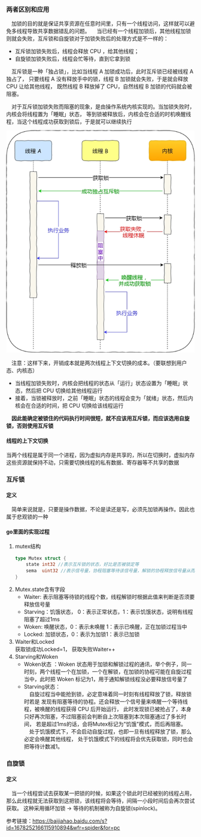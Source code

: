 ### 两者区别和应用
&ensp;&ensp;加锁的目的就是保证共享资源在任意时间里，只有一个线程访问，这样就可以避免多线程导致共享数据错乱的问题。
&ensp;&ensp;当已经有一个线程加锁后，其他线程加锁则就会失败，互斥锁和自旋锁对于加锁失败后的处理方式是不一样的：
- 互斥锁加锁失败后，线程会释放 CPU ，给其他线程；
- 自旋锁加锁失败后，线程会忙等待，直到它拿到锁

&ensp;&ensp;互斥锁是一种「独占锁」，比如当线程 A 加锁成功后，此时互斥锁已经被线程 A 独占了，
只要线程 A 没有释放手中的锁，线程 B 加锁就会失败，于是就会释放 CPU 让给其他线程，
既然线程 B 释放掉了 CPU，自然线程 B 加锁的代码就会被阻塞。

&ensp;&ensp;对于互斥锁加锁失败而阻塞的现象，是由操作系统内核实现的。当加锁失败时，内核会将线程置为「睡眠」状态，
等到锁被释放后，内核会在合适的时机唤醒线程，当这个线程成功获取到锁后，于是就可以继续执行

![](互斥锁和自旋锁.png)


&ensp;&ensp;注意：这样下来，开销成本就是两次线程上下文切换的成本。（要联想到用户态、内核态）
- 当线程加锁失败时，内核会把线程的状态从「运行」状态设置为「睡眠」状态，然后把 CPU 切换给其他线程运行
- 接着，当锁被释放时，之前「睡眠」状态的线程会变为「就绪」状态，然后内核会在合适的时间，把 CPU 切换给该线程运行

&ensp;&ensp;**因此能确定被锁住的代码执行时间很短，就不应该用互斥锁，而应该选用自旋锁，否则使用互斥锁**
#### 线程的上下文切换
当两个线程是属于同一个进程，因为虚拟内存是共享的，所以在切换时，虚拟内存这些资源就保持不动，只需要切换线程的私有数据、寄存器等不共享的数据

### 互斥锁
#### 定义
&ensp;&ensp;简单来说就是，只要是操作数据，不论是读还是写，必须先加锁再操作。因此也属于悲观锁的一种

#### go里面的实现过程
1. mutex结构
    ```go
    type Mutex struct {
        state int32 //表示互斥锁的状态，好比是否被锁定等
        sema  uint32 //表示信号量，协程阻塞等待该信号量，解锁的协程释放信号量从而唤醒等待信号量的协程
    }
    ```
2. Mutex.state含有字段 
   + Waiter: 表示阻塞等待锁的线程个数，线程解锁时根据此值来判断是否须要释放信号量
   + Starving：饥饿状态， 0：表示正常状态，1：表示饥饿状态，说明有线程阻塞了超过1ms
   + Woken: 唤醒状态，0：表示未唤醒 1：表示已唤醒，正在加锁过程当中
   + Locked: 加锁状态，0：表示为加锁1：表示已加锁
3. Waiter和Locked  
   获取锁成功Locked=1， 获取失败Waiter++
4. Starving和Woken
   + Woken状态 ：Woken 状态用于加锁和解锁过程的通讯，举个例子，同一时刻，两个线程一个在加锁，一个在解锁，在加锁的协程可能在自旋过程当中，此时把 Woken 标记为1，用于通知解锁线程没必要释放信号量了
   + Starving状态：  
     &ensp;&ensp;自旋过程当中能抢到锁，必定意味着同一时刻有线程释放了锁，释放锁时若是
   发现有阻塞等待的协程。还会释放一个信号量来唤醒一个等待线程，被唤醒的线程获得 CPU 后开始运行，
   此时发现锁已被抢占了，本身只好再次阻塞，不过阻塞前会判断自上次阻塞到本次阻塞通过了多长时间，
   若是超过1ms的话，会将Mutex标记为"饥饿"模式，而后再阻塞。  
     &ensp;&ensp;处于饥饿模式下，不会启动自旋过程，也即一旦有线程释放了锁，那么必定会唤醒其他线程，
   处于饥饿模式下的线程将会优先获取锁，同时也会把等待计数减1。

### 自旋锁
#### 定义
&ensp;&ensp;当一个线程尝试去获取某一把锁的时候，如果这个锁此时已经被别的线程占用，那么此线程就无法获取到这把锁，该线程将会等待，间隔一小段时间后会再次尝试获取。
这种采用循环加锁 -> 等待的机制被称为自旋锁(spinlock)。


参考链接：https://baijiahao.baidu.com/s?id=1678252166115910894&wfr=spider&for=pc